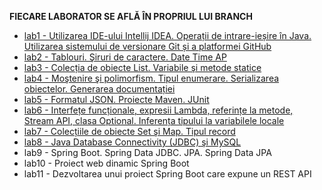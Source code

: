 <p/><strong>FIECARE LABORATOR SE AFLĂ ÎN PROPRIUL LUI BRANCH</strong>
<br/>
<ul>
<li><a href="https://github.com/eslavu/pj-complet/tree/lab1">lab1 - Utilizarea IDE-ului Intellij IDEA. Operații de intrare-ieșire în Java. Utilizarea sistemului de versionare Git și a platformei GitHub</a></li>
<li><a href="https://github.com/eslavu/pj-complet/tree/lab2">lab2 - Tablouri. Şiruri de caractere. Date Time AP</li>
<li><a href="https://github.com/eslavu/pj-complet/tree/lab3">lab3 - Colecția de obiecte List. Variabile şi metode statice</li>
<li><a href="https://github.com/eslavu/pj-complet/tree/lab4">lab4 - Moştenire şi polimorfism. Tipul enumerare. Serializarea obiectelor. Generarea documentației</li>
<li><a href="https://github.com/eslavu/pj-complet/tree/lab5">lab5 - Formatul JSON. Proiecte Maven. JUnit</li>
<li><a href="https://github.com/eslavu/pj-complet/tree/lab6">lab6 - Interfețe funcționale, expresii Lambda, referințe la metode, Stream API, clasa Optional. Inferența tipului la variabilele locale</li>
<li><a href="https://github.com/eslavu/pj-complet/tree/lab7">lab7 - Colecțiile de obiecte Set şi Map. Tipul record</li>
<li><a href="https://github.com/eslavu/pj-complet/tree/lab8">lab8 - Java Database Connectivity (JDBC) şi MySQL</li>
<li><a>lab9 - Spring Boot. Spring Data JDBC. JPA. Spring Data JPA</li>
<li><a>lab10 - Proiect web dinamic Spring Boot</li>
<li><a>lab11 - Dezvoltarea unui proiect Spring Boot care expune un REST API</li>
</ul>
